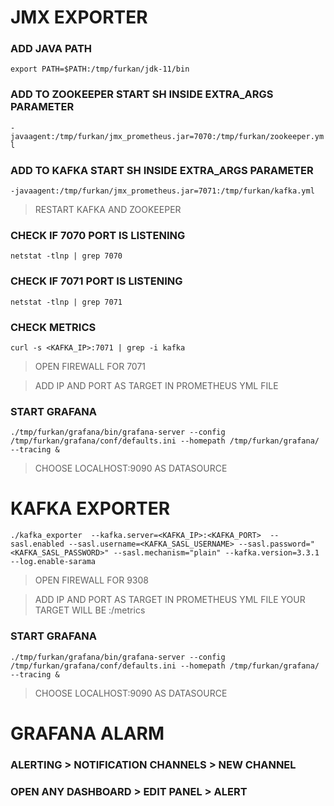 # JMX EXPORTER
### ADD JAVA PATH
`export PATH=$PATH:/tmp/furkan/jdk-11/bin`

### ADD TO ZOOKEEPER START SH INSIDE EXTRA_ARGS PARAMETER
`-javaagent:/tmp/furkan/jmx_prometheus.jar=7070:/tmp/furkan/zookeeper.yml`

### ADD TO KAFKA START SH INSIDE EXTRA_ARGS PARAMETER
`-javaagent:/tmp/furkan/jmx_prometheus.jar=7071:/tmp/furkan/kafka.yml`

> RESTART KAFKA AND ZOOKEEPER

### CHECK IF 7070 PORT IS LISTENING
`netstat -tlnp | grep 7070`

### CHECK IF 7071 PORT IS LISTENING
`netstat -tlnp | grep 7071`

### CHECK METRICS
`curl -s <KAFKA_IP>:7071 | grep -i kafka`

> OPEN FIREWALL FOR 7071

> ADD IP AND PORT AS TARGET IN PROMETHEUS YML FILE

### START GRAFANA
`./tmp/furkan/grafana/bin/grafana-server --config /tmp/furkan/grafana/conf/defaults.ini --homepath /tmp/furkan/grafana/ --tracing &`

> CHOOSE LOCALHOST:9090 AS DATASOURCE

# KAFKA EXPORTER
`./kafka_exporter  --kafka.server=<KAFKA_IP>:<KAFKA_PORT>  --sasl.enabled --sasl.username=<KAFKA_SASL_USERNAME> --sasl.password="<KAFKA_SASL_PASSWORD>" --sasl.mechanism="plain" --kafka.version=3.3.1 --log.enable-sarama`

> OPEN FIREWALL FOR 9308

> ADD IP AND PORT AS TARGET IN PROMETHEUS YML FILE
> YOUR TARGET WILL BE <IP>:<PORT>/metrics

### START GRAFANA
`./tmp/furkan/grafana/bin/grafana-server --config /tmp/furkan/grafana/conf/defaults.ini --homepath /tmp/furkan/grafana/ --tracing &`

> CHOOSE LOCALHOST:9090 AS DATASOURCE

# GRAFANA ALARM
### ALERTING > NOTIFICATION CHANNELS > NEW CHANNEL

### OPEN ANY DASHBOARD > EDIT PANEL > ALERT

